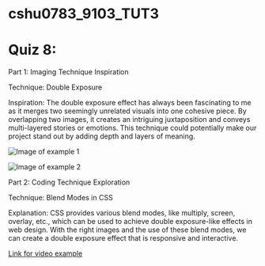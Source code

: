 # cshu0783_9103_TUT3

# Quiz 8:

Part 1: Imaging Technique Inspiration

Technique: Double Exposure

Inspiration: The double exposure effect has always been fascinating to me as it merges two seemingly unrelated visuals into one cohesive piece. By overlapping two images, it creates an intriguing juxtaposition and conveys multi-layered stories or emotions. This technique could potentially make our project stand out by adding depth and layers of meaning.

![Image of example 1](https://z1.ax1x.com/2023/09/26/pPHwkXF.png)

![Image of example 2](https://z1.ax1x.com/2023/09/26/pPH0fIA.png)

Part 2: Coding Technique Exploration

Technique: Blend Modes in CSS

Explanation: CSS provides various blend modes, like multiply, screen, overlay, etc., which can be used to achieve double exposure-like effects in web design. With the right images and the use of these blend modes, we can create a double exposure effect that is responsive and interactive.

[Link for video example](https://www.youtube.com/watch?v=0h58wIZ_-4Q)
